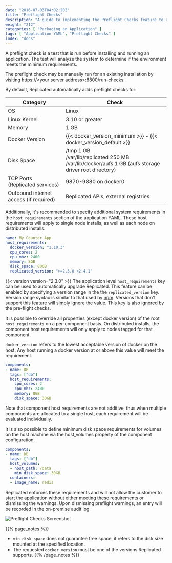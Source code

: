 ```yaml
---
date: "2016-07-03T04:02:20Z"
title: "Preflight Checks"
description: "A guide to implementing the Preflight Checks feature to analyze customer systems to determine if the environment meets the minimum requirements for installation or update."
weight: "212"
categories: [ "Packaging an Application" ]
tags: [ "Application YAML", "Preflight Checks" ]
index: "docs"
---
```


A preflight check is a test that is run before installing and running an application.  The test will analyze the system to determine if the environment meets the minimum requirements.

The preflight check may be manually run for an existing installation by visiting https://&lt;your server address&gt;:8800/run-checks

By default, Replicated automatically adds preflight checks for:

| **Category** | **Check** |
|--------------|-----------|
| OS | Linux |
| Linux Kernel | 3.10 or greater |
| Memory | 1 GB |
| Docker Version | {{< docker_version_minimum >}} - {{< docker_version_default >}} |
| Disk Space | /tmp 1 GB <br /> /var/lib/replicated 250 MB <br /> /var/lib/docker/aufs 1 GB (aufs storage driver root directory) |
| TCP Ports (Replicated services) | 9870-9880 on docker0 |
| Outbound internet access (if required) | Replicated APIs, external registries |

Additionally, it's recommended to specify additional system requirements in the `host_requirements` section of the
application YAML. These host requirements will apply to single node installs, as well as each node on distributed
installs.

```yaml
name: My Counter App
host_requirements:
  docker_version: "1.10.3"
  cpu_cores: 2
  cpu_mhz: 2400
  memory: 8GB
  disk_space: 80GB
  replicated_version: ">=2.3.0 <2.4.1"
```

{{< version version="2.3.0" >}} The application level `host_requirements` key can be used to automatically upgrade Replicated.  This feature can be enabled by specifying a version range in the the `replicated_version` key.  Version range syntax is similar to that used by [npm](https://docs.npmjs.com/misc/semver).  Versions that don't support this feature will simply ignore the value.  This key is also ignored by the pre-flight checks.

It is possible to override all properties (except docker version) of the root `host_requirements` on a per-component basis. On distributed installs, the component host requirements will only apply to nodes tagged for that component.

`docker_version` refers to the lowest acceptable version of docker on the host. Any host running a docker version at or above this value will meet the requirement.

```yaml
components:
- name: DB
  tags: ["db"]
  host_requirements:
    cpu_cores: 2
    cpu_mhz: 2400
    memory: 8GB
    disk_space: 30GB
```

Note that component host requirements are not additive, thus when multiple components are allocated to a single host, each requirement
will be evaluated individually.

It is also possible to define minimum disk space requirements for volumes on the host machine via the host_volumes property of the
component configuration.

```yaml
components:
- name: DB
  tags: ["db"]
  host_volumes:
  - host_path: /data
    min_disk_space: 30GB
  containers:
  - image_name: redis
```

Replicated enforces these requirements and will not allow the customer to start the application without either meeting these requirements or
dismissing the warnings. Upon dismissing preflight warnings, an entry will be recorded in the on-premise audit log.

![Preflight Checks Screenshot](/static/preflight-checks.png)

{{% page_notes %}}
- `min_disk_space` does not guarantee free space, it refers to the disk size mounted at the specified location.
- The requested `docker_version` must be one of the versions Replicated supports.
{{% /page_notes %}}
